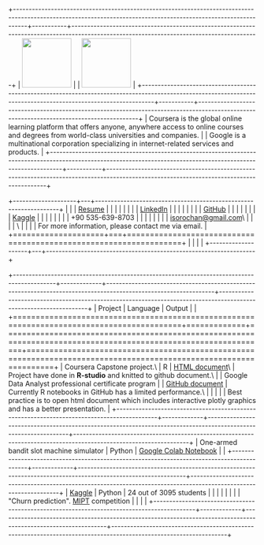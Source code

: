 +----------------------------------------------------------------------------------------------------------------------------------------------------------------+-----------+-----------------------------------------------------------------------------------------------------------------------------------------+
| <img src="https://companieslogo.com/img/orig/COUR_BIG-e3284ace.png" width="100"/>                                                                              |           | <img src="https://upload.wikimedia.org/wikipedia/commons/thumb/2/2f/Google_2015_logo.svg/2560px-Google_2015_logo.svg.png" width="100"/> |
+----------------------------------------------------------------------------------------------------------------------------------------------------------------+-----------+-----------------------------------------------------------------------------------------------------------------------------------------+
| Coursera is the global online learning platform that offers anyone, anywhere access to online courses and degrees from world-class universities and companies. |           | Google is a multinational corporation specializing in internet-related services and products.                                           |
+----------------------------------------------------------------------------------------------------------------------------------------------------------------+-----------+-----------------------------------------------------------------------------------------------------------------------------------------+

+--------------------+---+------------------------------------------------------------------+
|                    |   | [Resume](/Coursera/Resume/DA%20Resume.pdf)                       |
|                    |   |                                                                  |
|                    |   | [LinkedIn](https://www.linkedin.com/in/igor-sorochan-3a1485264/) |
|                    |   |                                                                  |
|                    |   | [GitHub](https://github.com/IgorBeHolder)                        |
|                    |   |                                                                  |
|                    |   | [Kaggle](https://www.kaggle.com/igorsorochan/competitions)       |
|                    |   |                                                                  |
|                    |   | +90 535-639-8703                                                 |
|                    |   |                                                                  |
|                    |   | [isorochan\@gmail.com](mailto:isorochan@gmail.com)\              |
|                    |   | \                                                                |
|                    |   | For more information, please contact me via email.               |
+====================+===+==================================================================+
|                    |   |                                                                  |
+--------------------+---+------------------------------------------------------------------+

+-------------------------------------------------------------------------------------------+-------------+----------------------------------------------------------------------------------------------------------------+------------------------------------------------------------------------------------------------------------------+
| Project                                                                                   | Language    | Output                                                                                                         |                                                                                                                  |
+===========================================================================================+=============+================================================================================================================+==================================================================================================================+
| Coursera Capstone project.\                                                               | R           | [HTML document](/Coursera/Case_study/CS_3.html)\                                                               | Project have done in **R-studio** and knitted to github document.\                                               |
| Google Data Analyst professional certificate program                                      |             | [GitHub document](/Coursera/Case_study/CS_3.md)                                                                | Currently R notebooks in GitHub has a limited performance.\                                                      |
|                                                                                           |             |                                                                                                                | Best practice is to open html document which includes interactive plotly graphics and has a better presentation. |
+-------------------------------------------------------------------------------------------+-------------+----------------------------------------------------------------------------------------------------------------+------------------------------------------------------------------------------------------------------------------+
| One-armed bandit slot machine simulator                                                   | Python      | [Google Colab Notebook](https://colab.research.google.com/drive/1XGkMiF_dWvoNognW9dxFVx-6rfXnr1Y6?usp=sharing) |                                                                                                                  |
+-------------------------------------------------------------------------------------------+-------------+----------------------------------------------------------------------------------------------------------------+------------------------------------------------------------------------------------------------------------------+
| [Kaggle](https://www.kaggle.com/igorsorochan/competitions)                                | Python      | 24 out of 3095 students                                                                                        |                                                                                                                  |
|                                                                                           |             |                                                                                                                |                                                                                                                  |
| "Churn prediction". [MIPT](https://mipt.ru/english/edu/phystechschools/psami) competition |             |                                                                                                                |                                                                                                                  |
+-------------------------------------------------------------------------------------------+-------------+----------------------------------------------------------------------------------------------------------------+------------------------------------------------------------------------------------------------------------------+
